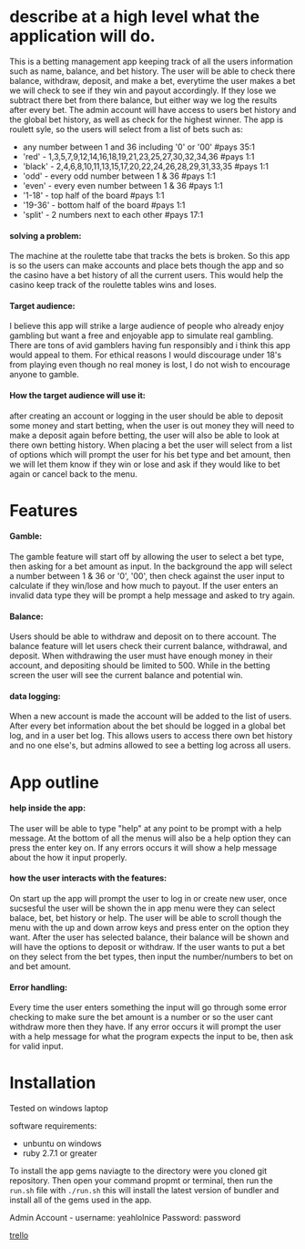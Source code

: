 # describe at a high level what the application will do.
This is a betting management app keeping track of all the users information such as name, balance, and bet history. The user will be able to check there balance, withdraw, deposit, and make a bet, everytime the user makes a bet we will check to see if they win and payout accordingly. If they lose we subtract there bet from there balance, but either way we log the results after every bet. The admin account will have access to users bet history and the global bet history, as well as check for the highest winner. The app is roulett syle, so the users will select from a list of bets such as:
- any number between 1 and 36 including '0' or '00' #pays 35:1 
- 'red' - 1,3,5,7,9,12,14,16,18,19,21,23,25,27,30,32,34,36  #pays 1:1
- 'black' - 2,4,6,8,10,11,13,15,17,20,22,24,26,28,29,31,33,35 #pays 1:1
- 'odd' - every odd number between 1 & 36 #pays 1:1
- 'even' - every even number between 1 & 36 #pays 1:1
- '1-18' - top half of the board #pays 1:1
- '19-36' - bottom half of the board #pays 1:1
- 'split' - 2 numbers next to each other #pays 17:1

#### solving a problem:
The machine at the roulette tabe that tracks the bets is broken. So this app is so the users can make accounts and place bets though the app and so the casino have a bet history of all the current users. This would help the casino keep track of the roulette tables wins and loses.

#### Target audience: 
I believe this app will strike a large audience of people who already enjoy gambling but want a free and enjoyable app to simulate real gambling. There are tons of avid gamblers having fun responsibly and i think this app would appeal to them. For ethical reasons I would discourage under 18's from playing even though no real money is lost, I do not wish to encourage anyone to gamble. 

#### How the target audience will use it: 
after creating an account or logging in the user should be able to deposit some money and start betting, when the user is out money they will need to make a deposit again before betting, the user will also be able to look at there own betting history. When placing a bet the user will select from a list of options which will prompt the user for his bet type and bet amount, then we will let them know if they win or lose and ask if they would like to bet again or cancel back to the menu.

# Features
#### Gamble:
The gamble feature will start off by allowing the user to select a bet type, then asking for a bet amount as input. In the background the app will select a number between 1 & 36 or '0', '00', then check against the user input to calculate if they win/lose and how much to payout. If the user enters an invalid data type they will be prompt a help message and asked to try again.

#### Balance:
Users should be able to withdraw and deposit on to there account. The balance feature will let users check their current balance, withdrawal, and deposit. When withdrawing the user must have enough money in their account, and depositing should be limited to 500. While in the betting screen the user will see the current balance and potential win.

#### data logging:
When a new account is made the account will be added to the list of users. After every bet information about the bet should be logged in a global bet log, and in a user bet log. This allows users to access there own bet history and no one else's, but admins allowed to see a betting log across all users.


# App outline

#### help inside the app:
The user will be able to type "help" at any point to be prompt with a help message. At the bottom of all the menus will also be a help option they can press the enter key on. If any errors occurs it will show a help message about the how it input properly.

#### how the user interacts with the features:
On start up the app will prompt the user to log in or create new user, once sucsesful the user will be shown the in app menu were they can select balace, bet, bet history or help. The user will be able to scroll though the menu with the up and down arrow keys and press enter on the option they want. After the user has selected balance, their balance will be shown and will have the options to deposit or withdraw. If the user wants to put a bet on they select from the bet types, then input the number/numbers to bet on and bet amount. 

#### Error handling:
Every time the user enters something the input will go through some error checking to make sure the bet amount is a number or so the user cant withdraw more then they have. If any error occurs it will prompt the user with a help message for what the program expects the input to be, then ask for valid input.

# Installation

Tested on windows laptop

software requirements:
- unbuntu on windows 
- ruby 2.7.1 or greater 

To install the app gems naviagte to the directory were you cloned git repository. Then open your command propmt or terminal, then run the `run.sh` file with `./run.sh` this will install the latest version of bundler and install all of the gems used in the app. 

Admin Account - username: yeahlolnice
                Password: password


[trello](https://trello.com/b/FAXfR9T2)
